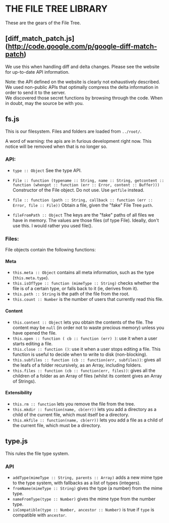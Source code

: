 THE FILE TREE LIBRARY
=====================


These are the gears of the File Tree.

[diff\_match\_patch.js] (http://code.google.com/p/google-diff-match-patch)
------------------------------------------------------------------------

We use this when handling diff and delta changes.
Please see the website for up-to-date API information.

Note: the API defined on the website is clearly not exhaustively described. We
used non-public APIs that optimally compress the delta information in order to
send it to the server.  
We discovered those secret functions by browsing through the code. When in
doubt, may the source be with you.

fs.js
-----

This is our filesystem. Files and folders are loaded from `../root/`.

A word of warning: the apis are in furious development right now. This notice
will be removed when that is no longer so.    

### API:

- `type :: Object`
  See the type API.

- `File :: function (typename :: String, name :: String, getcontent :: function
  (whengot :: function (err :: Error, content :: Buffer)))`
  Constructor of the File object. Do not use. Use `getfile` instead.

- `file :: function (path :: String, callback :: function (err :: Error, file
  :: File))`
  Obtain a file, given the "fake" File Tree `path`.

- `fileFromPath :: Object`
  The keys are the "fake" paths of all files we have in memory. The values are
  those files (of type File).
  Ideally, don't use this. I would rather you used file().

### Files:

File objects contain the following functions:

#### Meta

* `this.meta :: Object` contains all meta information, such as the type
  (`this.meta.type`).
* `this.isOfType :: function (mimeType :: String)` checks whether the file is
  of a certain type, or falls back to it (ie, derives from it).
* `this.path :: String` is the path of the file from the root.
* `this.count :: Number` is the number of users that currently read this file.

#### Content

* `this.content :: Object` lets you obtain the contents of the file.
  The content may be `null` (in order not to waste precious memory) unless you
  have opened the file.
* `this.open :: function ( cb :: function (err) )`: use it when a user starts
  editing a file.
* `this.close :: function ()`: use it when a user stops editing a file.
  This function is useful to decide when to write to disk (non-blocking).
* `this.subfiles :: function (cb :: function(err, subfiles))`: gives all the
  leafs of a folder recursively, as an Array, including folders.
* `this.files :: function (cb :: function(err, files))`: gives all the
  children of a folder as an Array of files (whilst its content gives an Array
  of Strings).

#### Extensibility

* `this.rm :: function` lets you remove the file from the tree.
* `this.mkdir :: function(name, cb(err))` lets you add a directory as a child of
  the current file, which must itself be a directory.
* `this.mkfile :: function(name, cb(err))` lets you add a file as a child of the
  current file, which must be a directory.


type.js
-------

This rules the file type system.

### API

- `addType(mimeType :: String, parents :: Array)` adds a new mime type to the
  type system, with fallbacks as a list of types (integers).
- `fromName(mimeType :: String)` gives the type (a number) from the mime type.
- `nameFromType(type :: Number)` gives the mime type from the number type.
- `isCompatible(type :: Number, ancestor :: Number)` is true if `type` is
  compatible with `ancestor`.


